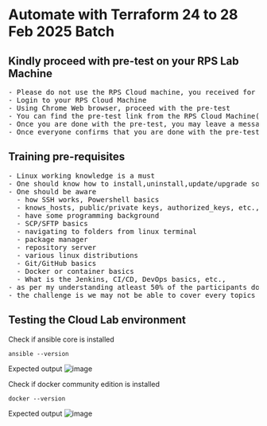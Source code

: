 # Automate with Terraform 24 to 28 Feb 2025 Batch

## Kindly proceed with pre-test on your RPS Lab Machine
<pre>
- Please do not use the RPS Cloud machine, you received for the demo session last week.  You would have received a new link for this week's training
- Login to your RPS Cloud Machine
- Using Chrome Web browser, proceed with the pre-test
- You can find the pre-test link from the RPS Cloud Machine(Ubuntu) Desktop.  There will be an excel sheet with the link and login credentials for each one of you
- Once you are done with the pre-test, you may leave a message in the Webex chat
- Once everyone confirms that you are done with the pre-test, we will proceed with the training
</pre>

## Training pre-requisites
<pre>
- Linux working knowledge is a must
- One should know how to install,uninstall,update/upgrade software tools in Linux
- One should be aware 
  - how SSH works, Powershell basics
  - knows_hosts, public/private keys, authorized_keys, etc.,
  - have some programming background
  - SCP/SFTP basics
  - navigating to folders from linux terminal
  - package manager
  - repository server
  - various linux distributions
  - Git/GitHub basics
  - Docker or container basics
  - What is the Jenkins, CI/CD, DevOps basics, etc.,
- as per my understanding atleast 50% of the participants don't meet the pre-requisites, hence I'll try to cover the basics
- the challenge is we may not be able to cover every topics agreed in the training agenda
</pre>


## Testing the Cloud Lab environment
Check if ansible core is installed
```
ansible --version
```

Expected output
![image](https://github.com/user-attachments/assets/7fbd506e-d754-4712-b56d-eabbb11c0460)

Check if docker community edition is installed
```
docker --version
```

Expected output
![image](https://github.com/user-attachments/assets/05d01bc9-ad25-4e1b-885f-55c985420d48)

